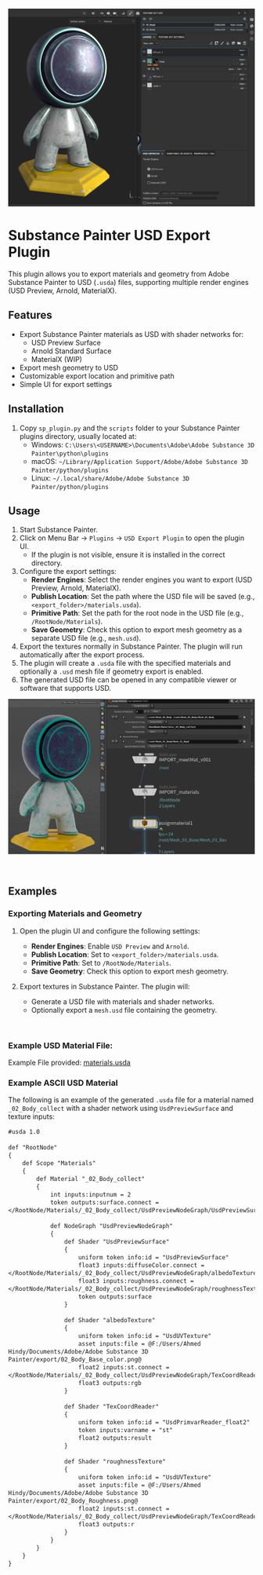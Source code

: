 ![Screenshot_1.png](Examples/images/Screenshot_1.png)

# Substance Painter USD Export Plugin
This plugin allows you to export materials and geometry from Adobe Substance Painter to USD (`.usda`) files, supporting multiple render engines (USD Preview, Arnold, MaterialX).


## Features
- Export Substance Painter materials as USD with shader networks for:
  - USD Preview Surface
  - Arnold Standard Surface
  - MaterialX (WIP)
- Export mesh geometry to USD
- Customizable export location and primitive path
- Simple UI for export settings


## Installation
1. Copy `sp_plugin.py` and the `scripts` folder to your Substance Painter plugins directory, usually located at:
   - Windows: `C:\Users\<USERNAME>\Documents\Adobe\Adobe Substance 3D Painter\python\plugins`
   - macOS: `~/Library/Application Support/Adobe/Adobe Substance 3D Painter/python/plugins`
   - Linux: `~/.local/share/Adobe/Adobe Substance 3D Painter/python/plugins`


## Usage
1. Start Substance Painter.
2. Click on Menu Bar -> `Plugins` -> `USD Export Plugin` to open the plugin UI.
   - If the plugin is not visible, ensure it is installed in the correct directory.
3. Configure the export settings:
   - **Render Engines**: Select the render engines you want to export (USD Preview, Arnold, MaterialX).
   - **Publish Location**: Set the path where the USD file will be saved (e.g., `<export_folder>/materials.usda`).
   - **Primitive Path**: Set the path for the root node in the USD file (e.g., `/RootNode/Materials`).
   - **Save Geometry**: Check this option to export mesh geometry as a separate USD file (e.g., `mesh.usd`).
4. Export the textures normally in Substance Painter. The plugin will run automatically after the export process.
5. The plugin will create a `.usda` file with the specified materials and optionally a `.usd` mesh file if geometry export is enabled.
6. The generated USD file can be opened in any compatible viewer or software that supports USD.

![Screenshot_2.png](Examples/images/Screenshot_2.png)

<br>

## Examples
### Exporting Materials and Geometry

1. Open the plugin UI and configure the following settings:
   - **Render Engines**: Enable `USD Preview` and `Arnold`.
   - **Publish Location**: Set to `<export_folder>/materials.usda`.
   - **Primitive Path**: Set to `/RootNode/Materials`.
   - **Save Geometry**: Check this option to export mesh geometry.

2. Export textures in Substance Painter. The plugin will:
   - Generate a USD file with materials and shader networks.
   - Optionally export a `mesh.usd` file containing the geometry.


<br>

### Example USD Material File:
Example File provided: [materials.usda](Examples/materials.usda)



### Example ASCII USD Material 
The following is an example of the generated `.usda` file for a material named `_02_Body_collect` with a shader network using `UsdPreviewSurface` and texture inputs:

```usd
#usda 1.0

def "RootNode"
{
    def Scope "Materials"
    {
        def Material "_02_Body_collect"
        {
            int inputs:inputnum = 2
            token outputs:surface.connect = </RootNode/Materials/_02_Body_collect/UsdPreviewNodeGraph/UsdPreviewSurface.outputs:surface>

            def NodeGraph "UsdPreviewNodeGraph"
            {
                def Shader "UsdPreviewSurface"
                {
                    uniform token info:id = "UsdPreviewSurface"
                    float3 inputs:diffuseColor.connect = </RootNode/Materials/_02_Body_collect/UsdPreviewNodeGraph/albedoTexture.outputs:rgb>
                    float3 inputs:roughness.connect = </RootNode/Materials/_02_Body_collect/UsdPreviewNodeGraph/roughnessTexture.outputs:r>
                    token outputs:surface
                }

                def Shader "albedoTexture"
                {
                    uniform token info:id = "UsdUVTexture"
                    asset inputs:file = @F:/Users/Ahmed Hindy/Documents/Adobe/Adobe Substance 3D Painter/export/02_Body_Base_color.png@
                    float2 inputs:st.connect = </RootNode/Materials/_02_Body_collect/UsdPreviewNodeGraph/TexCoordReader.outputs:result>
                    float3 outputs:rgb
                }

                def Shader "TexCoordReader"
                {
                    uniform token info:id = "UsdPrimvarReader_float2"
                    token inputs:varname = "st"
                    float2 outputs:result
                }
                
                def Shader "roughnessTexture"
                {
                    uniform token info:id = "UsdUVTexture"
                    asset inputs:file = @F:/Users/Ahmed Hindy/Documents/Adobe/Adobe Substance 3D Painter/export/02_Body_Roughness.png@
                    float2 inputs:st.connect = </RootNode/Materials/_02_Body_collect/UsdPreviewNodeGraph/TexCoordReader.outputs:result>
                    float3 outputs:r
                }
            }
        }
    }
}


